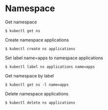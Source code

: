 # Namespace #

Get namespace
~~~~
$ kubectl get ns
~~~~

Create namespace applications
~~~~
$ kubectl create ns applications
~~~~

Set label name=apps to namespace applications
~~~~
$ kubectl label ns applications name=apps
~~~~

Get namespace by label
~~~~
$ kubectl get ns -l name=apps
~~~~

Delete namespace applications
~~~~
$ kubectl delete ns applications
~~~~